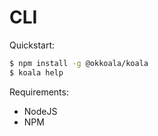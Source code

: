 # CLI

Quickstart:
```bash
$ npm install -g @okkoala/koala
$ koala help
```

Requirements:
* NodeJS
* NPM
